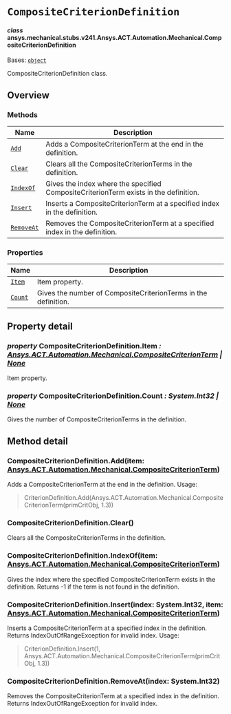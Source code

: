 # `CompositeCriterionDefinition`



#### *class* ansys.mechanical.stubs.v241.Ansys.ACT.Automation.Mechanical.CompositeCriterionDefinition

Bases: [`object`](https://docs.python.org/3/library/functions.html#object)

CompositeCriterionDefinition class.

<!-- !! processed by numpydoc !! -->

<a id="overview"></a>

## Overview

### Methods

| Name | Description |
|-----------------------------------------------------------------------------------------------------------------------------------------|--------------------------------------------------------------------------------------|
| [`Add`](../../../../../v242/Ansys/ACT/Automation/Mechanical/CompositeCriterionDefinition.md#CompositeCriterionDefinition.Add)           | Adds a CompositeCriterionTerm at the end in the definition.                          |
| [`Clear`](../../../../../v242/Ansys/ACT/Automation/Mechanical/CompositeCriterionDefinition.md#CompositeCriterionDefinition.Clear)       | Clears all the CompositeCriterionTerms in the definition.                            |
| [`IndexOf`](../../../../../v242/Ansys/ACT/Automation/Mechanical/CompositeCriterionDefinition.md#CompositeCriterionDefinition.IndexOf)   | Gives the index where the specified CompositeCriterionTerm exists in the definition. |
| [`Insert`](../../../../../v242/Ansys/ACT/Automation/Mechanical/CompositeCriterionDefinition.md#CompositeCriterionDefinition.Insert)     | Inserts a CompositeCriterionTerm at a specified index in the definition.             |
| [`RemoveAt`](../../../../../v242/Ansys/ACT/Automation/Mechanical/CompositeCriterionDefinition.md#CompositeCriterionDefinition.RemoveAt) | Removes the CompositeCriterionTerm at a specified index in the definition.           |

### Properties

| Name | Description |
|-----------------------------------------------------------------------------------------------------------------------------------|----------------------------------------------------------------|
| [`Item`](../../../../../v242/Ansys/ACT/Automation/Mechanical/CompositeCriterionDefinition.md#CompositeCriterionDefinition.Item)   | Item property.                                                 |
| [`Count`](../../../../../v242/Ansys/ACT/Automation/Mechanical/CompositeCriterionDefinition.md#CompositeCriterionDefinition.Count) | Gives the number of CompositeCriterionTerms in the definition. |

<a id="property-detail"></a>

## Property detail

<a id="CompositeCriterionDefinition.Item"></a>

### *property* CompositeCriterionDefinition.Item *: [Ansys.ACT.Automation.Mechanical.CompositeCriterionTerm](CompositeCriterionTerm.md#ansys.mechanical.stubs.v241.Ansys.ACT.Automation.Mechanical.CompositeCriterionTerm) | [None](https://docs.python.org/3/library/constants.html#None)*

Item property.

<!-- !! processed by numpydoc !! -->

<a id="CompositeCriterionDefinition.Count"></a>

### *property* CompositeCriterionDefinition.Count *: System.Int32 | [None](https://docs.python.org/3/library/constants.html#None)*

Gives the number of CompositeCriterionTerms in the definition.

<!-- !! processed by numpydoc !! -->

<a id="method-detail"></a>

## Method detail

<a id="CompositeCriterionDefinition.Add"></a>

### CompositeCriterionDefinition.Add(item: [Ansys.ACT.Automation.Mechanical.CompositeCriterionTerm](CompositeCriterionTerm.md#ansys.mechanical.stubs.v241.Ansys.ACT.Automation.Mechanical.CompositeCriterionTerm))

Adds a CompositeCriterionTerm at the end in the definition.
Usage:

> CriterionDefinition.Add(Ansys.ACT.Automation.Mechanical.CompositeCriterionTerm(primCritObj, 1.3))
<!-- !! processed by numpydoc !! -->

<a id="CompositeCriterionDefinition.Clear"></a>

### CompositeCriterionDefinition.Clear()

Clears all the CompositeCriterionTerms in the definition.

<!-- !! processed by numpydoc !! -->

<a id="CompositeCriterionDefinition.IndexOf"></a>

### CompositeCriterionDefinition.IndexOf(item: [Ansys.ACT.Automation.Mechanical.CompositeCriterionTerm](CompositeCriterionTerm.md#ansys.mechanical.stubs.v241.Ansys.ACT.Automation.Mechanical.CompositeCriterionTerm))

Gives the index where the specified CompositeCriterionTerm exists in the definition.
Returns -1 if the term is not found in the definition.

<!-- !! processed by numpydoc !! -->

<a id="CompositeCriterionDefinition.Insert"></a>

### CompositeCriterionDefinition.Insert(index: System.Int32, item: [Ansys.ACT.Automation.Mechanical.CompositeCriterionTerm](CompositeCriterionTerm.md#ansys.mechanical.stubs.v241.Ansys.ACT.Automation.Mechanical.CompositeCriterionTerm))

Inserts a CompositeCriterionTerm at a specified index in the definition.
Returns IndexOutOfRangeException for invalid index.
Usage:

> CriterionDefinition.Insert(1, Ansys.ACT.Automation.Mechanical.CompositeCriterionTerm(primCritObj, 1.3))
<!-- !! processed by numpydoc !! -->

<a id="CompositeCriterionDefinition.RemoveAt"></a>

### CompositeCriterionDefinition.RemoveAt(index: System.Int32)

Removes the CompositeCriterionTerm at a specified index in the definition.
Returns IndexOutOfRangeException for invalid index.

<!-- !! processed by numpydoc !! -->

